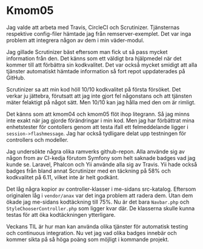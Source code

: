 ---
---
Kmom05
=========================

<!-- Berätta om arbetet med din CI-kedja, vilka verktyg valde du och hur gick det att integrera med dem? -->
Jag valde att arbeta med Travis, CircleCI och Scrutinizer. Tjänsternas respektive config-filer hämtade jag från remserver-exemplet. Det var inga problem att integrera någon av dem i min väder-modul.

<!-- Vilken extern tjänst uppskattade du mest, eller har du förslag på ytterligare externa tjänster att använda? -->
Jag gillade Scrutinizer bäst eftersom man fick ut så pass mycket information från den. Det känns som ett väldigt bra hjälpmedel när det kommer till att förbättra sin kodkvalitet. Det var också mycket smidigt att alla tjänster automatiskt hämtade information så fort repot uppdaterades på GitHub.

<!-- Vilken kodkvalitet säger verktygen i din CI-kedja att du har, håller du med? -->
Scrutinizer sa att min kod höll 10/10 kodkvalitet på första försöket. Det verkar ju jättebra, förutsatt att jag inte gjort fel någonstans och att tjänsten mäter felaktigt på något sätt. Men 10/10 kan jag hålla med den om är rimligt.

<!-- Gjorde du några förbättringar på din modul i detta kmom, isåfall vad? -->
Det känns som att kmom04 och kmom05 flöt ihop litegrann. Så jag minns inte exakt när jag gjorde förändringar i min kod. Men jag har förbättrat mina enhetstester för contollers genom att testa ifall ett felmeddelande ligger i `session->flashmessage`. Jag har också tydligare delat upp testningen för controllers och modeller.

<!-- Vilket ramverk undersökte du och hur hanterar det ramverket sin CI-kedja, vilka verktyg används? -->
Jag undersökte några olika ramverks github-repon. Alla använde sig av någon from av CI-kedja förutom Symfony som helt saknade badges vad jag kunde se. Laravel, Phalcon och Yii använde alla sig av Travis. Yii hade också badges från bland annat Scrutinizer med en täckning på 58% och kodkvalitet på 6.11, vilket inte är helt godkänt.

<!-- Fann du någon nivå på kodtäckning och kodkvalitet för ramverket och dess moduler? -->
Det låg några kopior av controller-klasser i me-sidans src-katalog. Eftersom originalen låg i `vendor/anax` var det inga problem att radera dem. Utan dem ökade jag me-sidans kodtäckning till 75%. Nu är det bara `Navbar.php` och `StyleChooserController.php` som ligger kvar där. De klasserna skulle kunna testas för att öka kodtäckningen ytterligare.

<!-- Vilken är din TIL för detta kmom? -->
Veckans TIL är hur man kan använda olika tjänster för automatisk testing och continuous integration. Nu vet jag vad olika badges innebär och kommer sikta på så höga poäng som möjligt i kommande projekt.
